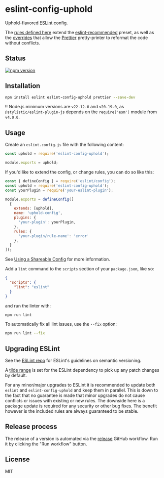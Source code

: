 # eslint-config-uphold

Uphold-flavored [ESLint](https://eslint.org/) config.

The [rules defined here](https://github.com/uphold/eslint-config-uphold/blob/master/src/index.js)
extend the [eslint-recommended](https://github.com/eslint/eslint/blob/master/conf/eslint-recommended.js) preset,
as well as the [overrides](https://github.com/prettier/eslint-config-prettier/blob/master/index.js)
that allow the [Prettier](https://prettier.io) pretty-printer to reformat the code without conflicts.

## Status

[![npm version][npm-image]][npm-url]

## Installation

```sh
npm install eslint eslint-config-uphold prettier --save-dev
```

!! Node.js minimum versions are `v22.12.0` and `v20.19.0`, as `@stylistic/eslint-plugin-js` depends on the `require('esm')` module from `v4.0.0`.

## Usage

Create an `eslint.config.js` file with the following content:

```js
const uphold = require('eslint-config-uphold');

module.exports = uphold;
```

If you'd like to extend the config, or change rules, you can do so like this:

```js
const { defineConfig } = require('eslint/config');
const uphold = require('eslint-config-uphold');
const yourPlugin = require('your-eslint-plugin');

module.exports = defineConfig([
  {
    extends: [uphold],
    name: 'uphold-config',
    plugins: {
      'your-plugin': yourPlugin,
    },
    rules: {
      'your-plugin/rule-name': 'error'
    },
  }
]);
```

See [Using a Shareable Config](https://eslint.org/docs/latest/extend/shareable-configs#using-a-shareable-config) for more information.

Add a `lint` command to the `scripts` section of your `package.json`, like so:

```json
{
  "scripts": {
    "lint": "eslint"
  }
}
```

and run the linter with:

```sh
npm run lint
```

To automatically fix all lint issues, use the `--fix` option:

```sh
npm run lint --fix
```

## Upgrading ESLint

See the [ESLint repo](https://github.com/eslint/eslint#semantic-versioning-policy) for ESLint's guidelines on semantic versioning.

A [tilde range](https://docs.npmjs.com/cli/v6/using-npm/semver#tilde-ranges-123-12-1) is set for the ESLint dependency to pick up any patch changes by default.

For any minor/major upgrades to ESLint it is recommended to update both `eslint` and `eslint-config-uphold` and keep them in parallel.
This is down to the fact that no guarantee is made that minor upgrades do not cause conflicts or issues with existing or new rules.
The downside here is a package update is required for any security or other bug fixes.
The benefit however is the included rules are always guaranteed to be stable.

## Release process

The release of a version is automated via the [release](https://github.com/uphold/eslint-config-uphold/.github/workflows/release.yml) GitHub workflow.
Run it by clicking the "Run workflow" button.

## License

MIT

[npm-image]: https://img.shields.io/npm/v/eslint-config-uphold.svg
[npm-url]: https://www.npmjs.com/package/eslint-config-uphold
